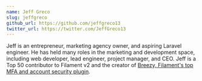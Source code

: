 ```yaml
---
name: Jeff Greco
slug: jeffgreco
github_url: https://github.com/jeffgreco13
twitter_url: https://twitter.com/JeffGreco13
---
```


Jeff is an entrepreneur, marketing agency owner, and aspiring Laravel engineer. He has held many roles in the marketing and development space, including web developer, lead engineer, project manager, and CEO. Jeff is a Top 50 contributor to Filament v2 and the creator of [Breezy, Filament's top MFA and account security plugin](https://filamentphp.com/plugins/breezy).
